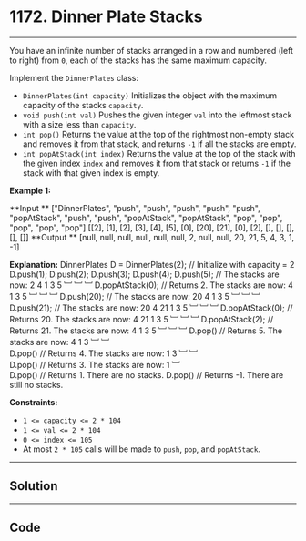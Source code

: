 # 1172. Dinner Plate Stacks

---

You have an infinite number of stacks arranged in a row and numbered (left to right) from `0`, each of the stacks has the same maximum capacity.

Implement the `DinnerPlates` class:

  * `DinnerPlates(int capacity)` Initializes the object with the maximum capacity of the stacks `capacity`.
  * `void push(int val)` Pushes the given integer `val` into the leftmost stack with a size less than `capacity`.
  * `int pop()` Returns the value at the top of the rightmost non-empty stack and removes it from that stack, and returns `-1` if all the stacks are empty.
  * `int popAtStack(int index)` Returns the value at the top of the stack with the given index `index` and removes it from that stack or returns `-1` if the stack with that given index is empty.



 

**Example 1:**


**Input **
["DinnerPlates", "push", "push", "push", "push", "push", "popAtStack", "push", "push", "popAtStack", "popAtStack", "pop", "pop", "pop", "pop", "pop"]
[[2], [1], [2], [3], [4], [5], [0], [20], [21], [0], [2], [], [], [], [], []]
**Output **
[null, null, null, null, null, null, 2, null, null, 20, 21, 5, 4, 3, 1, -1]

**Explanation:** 
DinnerPlates D = DinnerPlates(2);  // Initialize with capacity = 2
D.push(1);
D.push(2);
D.push(3);
D.push(4);
D.push(5);         // The stacks are now:  2  4
                                           1  3  5
                                           ﹈ ﹈ ﹈
D.popAtStack(0);   // Returns 2.  The stacks are now:     4
                                                       1  3  5
                                                       ﹈ ﹈ ﹈
D.push(20);        // The stacks are now: 20  4
                                           1  3  5
                                           ﹈ ﹈ ﹈
D.push(21);        // The stacks are now: 20  4 21
                                           1  3  5
                                           ﹈ ﹈ ﹈
D.popAtStack(0);   // Returns 20.  The stacks are now:     4 21
                                                        1  3  5
                                                        ﹈ ﹈ ﹈
D.popAtStack(2);   // Returns 21.  The stacks are now:     4
                                                        1  3  5
                                                        ﹈ ﹈ ﹈ 
D.pop()            // Returns 5.  The stacks are now:      4
                                                        1  3 
                                                        ﹈ ﹈  
D.pop()            // Returns 4.  The stacks are now:   1  3 
                                                        ﹈ ﹈   
D.pop()            // Returns 3.  The stacks are now:   1 
                                                        ﹈   
D.pop()            // Returns 1.  There are no stacks.
D.pop()            // Returns -1.  There are still no stacks.


 

**Constraints:**

  * `1 <= capacity <= 2 * 104`
  * `1 <= val <= 2 * 104`
  * `0 <= index <= 105`
  * At most `2 * 105` calls will be made to `push`, `pop`, and `popAtStack`.

---

## Solution



---

## Code
```python


```